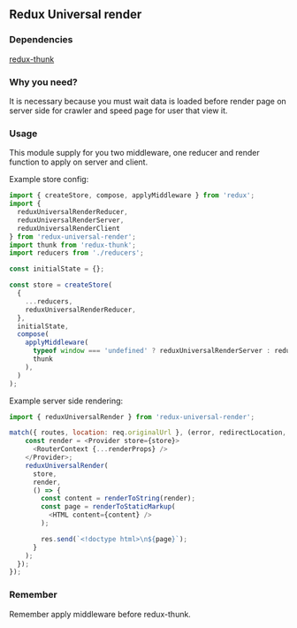 ## Redux Universal render

### Dependencies
[redux-thunk](https://github.com/gaearon/redux-thunk)

### Why you need?
It is necessary because you must wait data is loaded before render page on server side for crawler and speed page for user that view it.

### Usage
This module supply for you two middleware, one reducer and render function to apply on server and client.

Example store config:

```js
import { createStore, compose, applyMiddleware } from 'redux';
import {
  reduxUniversalRenderReducer,
  reduxUniversalRenderServer,
  reduxUniversalRenderClient
} from 'redux-universal-render';
import thunk from 'redux-thunk';
import reducers from './reducers';

const initialState = {};

const store = createStore(
  {
    ...reducers,
    reduxUniversalRenderReducer,
  },
  initialState,
  compose(
    applyMiddleware(
      typeof window === 'undefined' ? reduxUniversalRenderServer : reduxUniversalRenderClient, // check in server or in client
      thunk
    ),
  )
);
```

Example server side rendering:

```js
import { reduxUniversalRender } from 'redux-universal-render';

match({ routes, location: req.originalUrl }, (error, redirectLocation, renderProps) => {
    const render = <Provider store={store}>
      <RouterContext {...renderProps} />
    </Provider>;
    reduxUniversalRender(
      store,
      render,
      () => {
        const content = renderToString(render);
        const page = renderToStaticMarkup(
          <HTML content={content} />
        );

        res.send(`<!doctype html>\n${page}`);
      }
    );
  });
});
```
### Remember
Remember apply middleware before redux-thunk.
